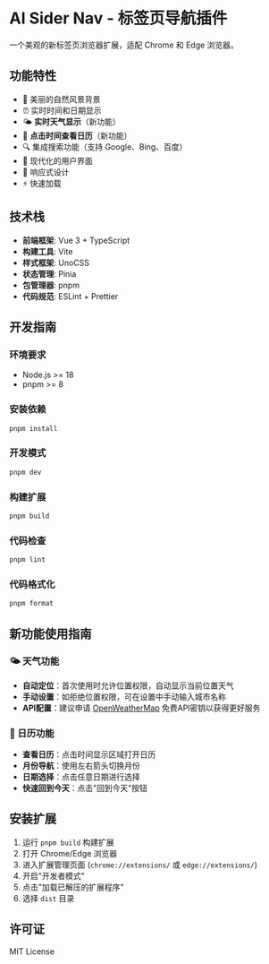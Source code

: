 # AI Sider Nav - 标签页导航插件

一个美观的新标签页浏览器扩展，适配 Chrome 和 Edge 浏览器。

## 功能特性

- 🌅 美丽的自然风景背景
- ⏰ 实时时间和日期显示
- 🌤️ **实时天气显示**（新功能）
- 📅 **点击时间查看日历**（新功能）
- 🔍 集成搜索功能（支持 Google、Bing、百度）
- 🎨 现代化的用户界面
- 📱 响应式设计
- ⚡ 快速加载

## 技术栈

- **前端框架**: Vue 3 + TypeScript
- **构建工具**: Vite
- **样式框架**: UnoCSS
- **状态管理**: Pinia
- **包管理器**: pnpm
- **代码规范**: ESLint + Prettier

## 开发指南

### 环境要求

- Node.js >= 18
- pnpm >= 8

### 安装依赖

```bash
pnpm install
```

### 开发模式

```bash
pnpm dev
```

### 构建扩展

```bash
pnpm build
```

### 代码检查

```bash
pnpm lint
```

### 代码格式化

```bash
pnpm format
```

## 新功能使用指南

### 🌤️ 天气功能
- **自动定位**：首次使用时允许位置权限，自动显示当前位置天气
- **手动设置**：如拒绝位置权限，可在设置中手动输入城市名称
- **API配置**：建议申请 [OpenWeatherMap](https://openweathermap.org/api) 免费API密钥以获得更好服务

### 📅 日历功能
- **查看日历**：点击时间显示区域打开日历
- **月份导航**：使用左右箭头切换月份
- **日期选择**：点击任意日期进行选择
- **快速回到今天**：点击"回到今天"按钮

## 安装扩展

1. 运行 `pnpm build` 构建扩展
2. 打开 Chrome/Edge 浏览器
3. 进入扩展管理页面 (`chrome://extensions/` 或 `edge://extensions/`)
4. 开启"开发者模式"
5. 点击"加载已解压的扩展程序"
6. 选择 `dist` 目录

## 许可证

MIT License
